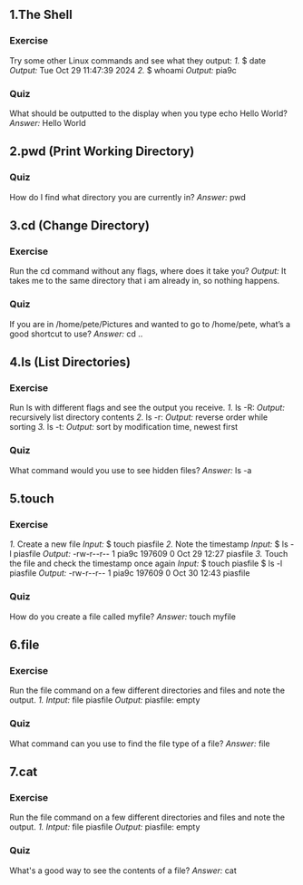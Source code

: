 ## 1.The Shell
### Exercise
Try some other Linux commands and see what they output:
*1.* $ date
*Output:* Tue Oct 29 11:47:39     2024
*2.* $ whoami
*Output:* pia9c
### Quiz
What should be outputted to the display when you type echo Hello World?
*Answer:* Hello World

## 2.pwd (Print Working Directory)
### Quiz
How do I find what directory you are currently in?
*Answer:* pwd

## 3.cd (Change Directory)
### Exercise
Run the cd command without any flags, where does it take you?
*Output:* It takes me to the same directory that i am already in, so nothing happens.
### Quiz
If you are in /home/pete/Pictures and wanted to go to /home/pete, what’s a good shortcut to use?
*Answer:* cd ..

## 4.ls (List Directories)
### Exercise
Run ls with different flags and see the output you receive.
*1.* ls -R:
*Output:* recursively list directory contents
*2.* ls -r:
*Output:* reverse order while sorting
*3.* ls -t:
*Output:* sort by modification time, newest first
### Quiz
What command would you use to see hidden files?
*Answer:* ls -a

## 5.touch
### Exercise
*1.* Create a new file
*Input:* $ touch piasfile
*2.* Note the timestamp
*Input:* $ ls -l piasfile
*Output:* -rw-r--r-- 1 pia9c 197609 0 Oct 29 12:27 piasfile
*3.* Touch the file and check the timestamp once again
*Input:* $ touch piasfile
         $ ls -l piasfile
*Output:* -rw-r--r-- 1 pia9c 197609 0 Oct 30 12:43 piasfile   
### Quiz
How do you create a file called myfile?
*Answer:* touch myfile

## 6.file
### Exercise
Run the file command on a few different directories and files and note the output.
*1.*
*Intput:* file piasfile
*Output:* piasfile: empty
### Quiz
What command can you use to find the file type of a file?
*Answer:* file

## 7.cat
### Exercise
Run the file command on a few different directories and files and note the output.
*1.*
*Intput:* file piasfile
*Output:* piasfile: empty
### Quiz
What's a good way to see the contents of a file?
*Answer:* cat
